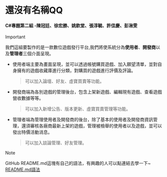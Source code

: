 # 還沒有名稱QQ
#### C#專題第二組 -陳冠廷、徐宏勝、姚欽堂、張淳毓、許佳慶、彭湫雯

> [!IMPORTANT]
> 我們這組要製作的是一款數位遊戲發行平台,我們將使系統分為**使用者**、**開發商**以及**管理者**三個介面呈現。  
> - 使用者端主要為畫面呈現，並可以透過帳號購買遊戲、加入願望清單，並對自身擁有的遊戲收藏庫進行分類，對購買的遊戲進行評價及評論。  
>   > 可以加入論壇、好友、虛寶買賣等功能。  
> - 開發商端為各別遊戲的管理後台，包含上架新遊戲、編輯現有遊戲、查看遊戲營收數據等等。  
>   > 可以加入新增公告、版本更新、虛寶買賣管理等功能。  
> - 管理者端為管理使用者及開發商的後台，除了基本的使用者及開發商資訊管理，還須審核各廠商最新上架的遊戲，管理被檢舉的使用者以及遊戲，並可以發出特價活動消息。  
>   > 可以加入談論管理、好友管理。

> [!NOTE]
> GitHub README.md這塊有自己的語法，有興趣的人可以點連結去學一下~  
> [README.md語法](https://docs.github.com/zh/get-started/writing-on-github/getting-started-with-writing-and-formatting-on-github/basic-writing-and-formatting-syntax)
